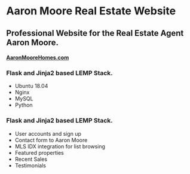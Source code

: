 # Aaron Moore Real Estate Website
<h2>Professional Website for the Real Estate Agent Aaron Moore.</h2>
<h4><a href="AaronMooreHomes.Com">AaronMooreHomes.com</a>
<P>
<h3 align="left">Flask and Jinja2 based LEMP Stack.</h3>
<ul> 
  <li>Ubuntu 18.04</li>
  <li>Nginx</li>
  <li>MySQL</li>
  <li>Python</li>
</ul>
<h3 align="left">Flask and Jinja2 based LEMP Stack.</h3>  
<ul>
  <li>User accounts and sign up</li>
  <li>Contact form to Aaron Moore</li>
  <li>MLS IDX integration for list browsing </li>
  <li>Featured properties </li>
  <li>Recent Sales</li>
  <li>Testimonials</li>
</ul>
</p>
